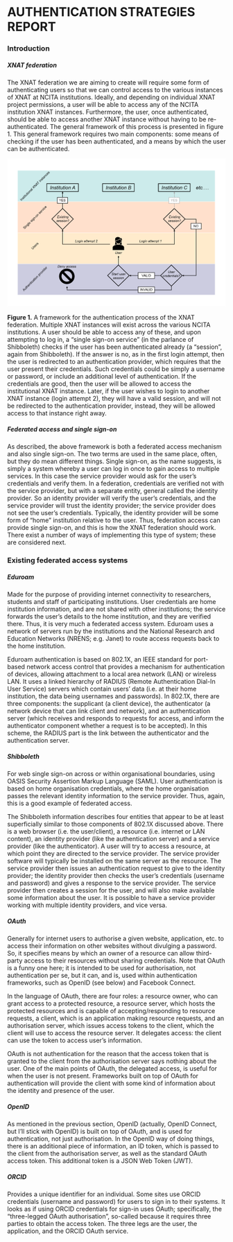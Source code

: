 # **AUTHENTICATION STRATEGIES REPORT**

### **Introduction**

##### *XNAT federation*
The XNAT federation we are aiming to create will require some form of authenticating users so that we can control access to the various instances of XNAT at NCITA institutions.  Ideally, and depending on individual XNAT project permissions, a user will be able to access any of the NCITA institution XNAT instances.  Furthermore, the user, once authenticated, should be able to access another XNAT instance without having to be re-authenticated.  The general framework of this process is presented in figure  1.  This general framework requires two main components: some means of checking if the user has been authenticated, and a means by which the user can be authenticated.

<img src="./Images/Overview_figure.png">

**Figure 1.** A framework for the authentication process of the XNAT federation.  Multiple XNAT instances will exist across the various NCITA institutions.  A user should be able to access any of these, and upon attempting to log in, a “single sign-on service” (in the parlance of Shibboleth) checks if the user has been authenticated already (a “session”, again from Shibboleth).  If the answer is no, as in the first login attempt, then the user is redirected to an authentication provider, which requires that the user present their credentials.  Such credentials could be simply a username or password, or include an additional level of authentication.  If the credentials are good, then the user will be allowed to access the institutional XNAT instance.  Later, if the user wishes to login to another XNAT instance (login attempt 2), they will have a valid session, and will not be redirected to the authentication provider, instead, they will be allowed access to that instance right away.

##### *Federated access and single sign-on*
As described, the above framework is both a federated access mechanism and also single sign-on.  The two terms are used in the same place, often, but they do mean different things.  Single sign-on, as the name suggests, is simply a system whereby a user can log in once to gain access to multiple services.  In this case the service provider would ask for the user’s credentials and verify them.  In a federation, credentials are verified not with the service provider, but with a separate entity, general called the identity provider.  So an identity provider will verify the user’s credentials, and the service provider will trust the identity provider; the service provider does not see the user’s credentials.  Typically, the identity provider will be some form of “home” institution relative to the user.  Thus, federation access can provide single sign-on, and this is how the XNAT federation should work.  There exist a number of ways of implementing this type of system; these are considered next.


### **Existing federated access systems**
##### *Eduroam*
Made for the purpose of providing internet connectivity to researchers, students and staff of participating institutions.  User credentials are home institution information, and are not shared with other institutions; the service forwards the user’s details to the home institution, and they are verified there.  Thus, it is very much a federated access system.  Eduroam uses a network of servers run by the institutions and the National Research and Education Networks (NRENS; e.g. Janet) to route access requests back to the home institution.  

Eduroam authentication is based on 802.1X, an IEEE standard for port-based network access control that provides a mechanism for authentication of devices, allowing attachment to a local area network (LAN) or wireless LAN.  It uses a linked hierarchy of RADIUS (Remote Authentication Dial-In User Service) servers which contain users’ data (i.e. at their home institution, the data being usernames and passwords).  In 802.1X, there are three components: the supplicant (a client device), the authenticator (a network device that can link client and network), and an authentication server (which receives and responds to requests for access, and inform the authenticator component whether a request is to be accepted).  In this scheme, the RADIUS part is the link between the authenticator and the authentication server.  

##### *Shibboleth*
For web single sign-on across or within organisational boundaries, using OASIS Security Assertion Markup Language (SAML).  User authentication is based on home organisation credentials, where the home organisation passes the relevant identity information to the service provider.  Thus, again, this is a good example of federated access.

The Shibboleth information describes four entities that appear to be at least superficially similar to those components of 802.1X discussed above.  There is a web browser (i.e. the user/client), a resource (i.e. internet or LAN content), an identity provider (like the authentication server) and a service provider (like the authenticator).  A user will try to access a resource, at which point they are directed to the service provider.  The service provider software will typically be installed on the same server as the resource.  The service provider then issues an authentication request to give to the identity provider; the identity provider then checks the user’s credentials (username and password) and gives a response to the service provider.  The service provider then creates a session for the user, and will also make available some information about the user.  It is possible to have a service provider working with multiple identity providers, and vice versa.  

##### *OAuth*
Generally for internet users to authorise a given website, application, etc. to access their information on other websites without divulging a password.  So, it specifies means by which an owner of a resource can allow third-party access to their resources without sharing credentials.  Note that OAuth is a funny one here; it is intended to be used for authorisation, not authentication per se, but it can, and is, used within authentication frameworks, such as OpenID (see below) and Facebook Connect.

In the language of OAuth, there are four roles: a resource owner, who can grant access to a protected resource, a resource server, which hosts the protected resources and is capable of accepting/responding to resource requests, a client, which is an application making resource requests, and an authorisation server, which issues access tokens to the client, which the client will use to access the resource server.  It delegates access: the client can use the token to access user’s information.

OAuth is not authentication for the reason that the access token that is granted to the client from the authorisation server says nothing about the user.  One of the main points of OAuth, the delegated access, is useful for when the user is not present.  Frameworks built on top of OAuth for authentication will provide the client with some kind of information about the identity and presence of the user.   

##### *OpenID*
As mentioned in the previous section, OpenID (actually, OpenID Connect, but I’ll stick with OpenID) is built on top of OAuth, and is used for authentication, not just authorisation.  In the OpenID way of doing things, there is an additional piece of information, an ID token, which is passed to the client from the authorisation server, as well as the standard OAuth access token.  This additional token is a JSON Web Token (JWT).  

##### *ORCID*
Provides a unique identifier for an individual.  Some sites use ORCID credentials (username and password) for users to sign in to their systems.  It looks as if using ORCID credentials for sign-in uses OAuth; specifically, the “three-legged OAuth authorisation”, so-called because it requires three parties to obtain the access token.  The three legs are the user, the application, and the ORCID OAuth service.  
